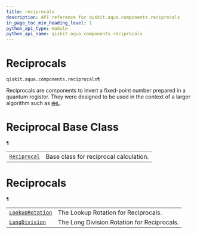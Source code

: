 ```yaml
---
title: reciprocals
description: API reference for qiskit.aqua.components.reciprocals
in_page_toc_min_heading_level: 1
python_api_type: module
python_api_name: qiskit.aqua.components.reciprocals
---
```


<span id="module-qiskit.aqua.components.reciprocals" />

<span id="qiskit-aqua-components-reciprocals" />

<span id="reciprocals-qiskit-aqua-components-reciprocals" />

# Reciprocals

<span id="module-qiskit.aqua.components.reciprocals" />

`qiskit.aqua.components.reciprocals¶`

Reciprocals are components to invert a fixed-point number prepared in a quantum register. They were designed to be used in the context of a larger algorithm such as [`HHL`](qiskit.aqua.algorithms.HHL#qiskit.aqua.algorithms.HHL "qiskit.aqua.algorithms.HHL").

# Reciprocal Base Class

<span id="module-qiskit.aqua.components.reciprocals" />

`¶`

|                                                                                                                                                             |                                        |
| ----------------------------------------------------------------------------------------------------------------------------------------------------------- | -------------------------------------- |
| [`Reciprocal`](qiskit.aqua.components.reciprocals.Reciprocal#qiskit.aqua.components.reciprocals.Reciprocal "qiskit.aqua.components.reciprocals.Reciprocal") | Base class for reciprocal calculation. |

# Reciprocals

<span id="module-qiskit.aqua.components.reciprocals" />

`¶`

|                                                                                                                                                                             |                                             |
| --------------------------------------------------------------------------------------------------------------------------------------------------------------------------- | ------------------------------------------- |
| [`LookupRotation`](qiskit.aqua.components.reciprocals.LookupRotation#qiskit.aqua.components.reciprocals.LookupRotation "qiskit.aqua.components.reciprocals.LookupRotation") | The Lookup Rotation for Reciprocals.        |
| [`LongDivision`](qiskit.aqua.components.reciprocals.LongDivision#qiskit.aqua.components.reciprocals.LongDivision "qiskit.aqua.components.reciprocals.LongDivision")         | The Long Division Rotation for Reciprocals. |

